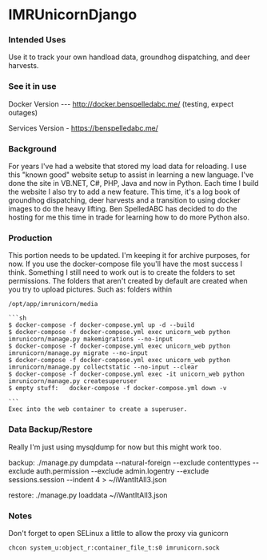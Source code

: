 # IMRUnicornDjango

### Intended Uses
Use it to track your own handload data, groundhog dispatching, and deer harvests.

### See it in use
Docker Version --- http://docker.benspelledabc.me/ (testing, expect outages)

Services Version - https://benspelledabc.me/


### Background
For years I've had a website that stored my load data for reloading. I use this "known good" website setup to assist in learning a new language. I've done the site in VB.NET, C#, PHP, Java and now in Python. Each time I build the website I also try to add a new feature. This time, it's a log book of groundhog dispatching, deer harvests and a transition to using docker images to do the heavy lifting. Ben SpelledABC has decided to do the hosting for me this time in trade for learning how to do more Python also.


### Production
This portion needs to be updated. I'm keeping it for archive purposes, for now. If you use the docker-compose file you'll have the most success I think. Something I still need to work out is to create the folders to set permissions. The folders that aren't created by default are created when you try to upload pictures. Such as: folders within

    /opt/app/imrunicorn/media

    ```sh
    $ docker-compose -f docker-compose.yml up -d --build
    $ docker-compose -f docker-compose.yml exec unicorn_web python imrunicorn/manage.py makemigrations --no-input
    $ docker-compose -f docker-compose.yml exec unicorn_web python imrunicorn/manage.py migrate --no-input
    $ docker-compose -f docker-compose.yml exec unicorn_web python imrunicorn/manage.py collectstatic --no-input --clear
    $ docker-compose -f docker-compose.yml exec -it unicorn_web python imrunicorn/manage.py createsuperuser
    $ empty stuff:   docker-compose -f docker-compose.yml down -v

    ```
    Exec into the web container to create a superuser.



### Data Backup/Restore
Really I'm just using mysqldump for now but this might work too.

backup: ./manage.py dumpdata --natural-foreign --exclude contenttypes --exclude auth.permission --exclude admin.logentry --exclude sessions.session --indent 4 > ~/iWantItAll3.json

restore: ./manage.py loaddata ~/iWantItAll3.json


### Notes
Don't forget to open SELinux a little to allow the proxy via gunicorn

`chcon system_u:object_r:container_file_t:s0 imrunicorn.sock`
